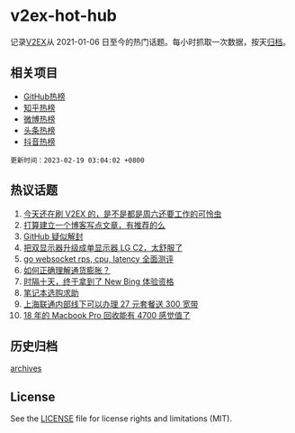 # v2ex-hot-hub

 记录[V2EX](https://www.v2ex.com/)从 2021-01-06 日至今的热门话题。每小时抓取一次数据，按天[归档](archives)。
 
 ## 相关项目

- [GitHub热榜](https://github.com/snaildev/github-hot-hub)
- [知乎热榜](https://github.com/snaildev/zhihu-hot-hub)
- [微博热榜](https://github.com/snaildev/weibo-hot-hub)
- [头条热榜](https://github.com/snaildev/toutiao-hot-hub)
- [抖音热榜](https://github.com/snaildev/douyin-hot-hub)


 `更新时间：2023-02-19 03:04:02 +0800`

## 热议话题

1. [今天还在刷 V2EX 的，是不是都是周六还要工作的可怜虫](https://www.v2ex.com/t/917154)
1. [打算建立一个博客写点文章，有推荐的么](https://www.v2ex.com/t/917124)
1. [GitHub 疑似解封](https://www.v2ex.com/t/917108)
1. [把双显示器升级成单显示器 LG C2，太舒服了](https://www.v2ex.com/t/917110)
1. [go websocket rps, cpu, latency 全面测评](https://www.v2ex.com/t/917122)
1. [如何正确理解通货膨胀？](https://www.v2ex.com/t/917150)
1. [时隔十天，终于拿到了 New Bing 体验资格](https://www.v2ex.com/t/917107)
1. [笔记本选购求助](https://www.v2ex.com/t/917128)
1. [上海联通内部线下可以办理 27 元套餐送 300 宽带](https://www.v2ex.com/t/917184)
1. [18 年的 Macbook Pro 回收能有 4700 感觉值了](https://www.v2ex.com/t/917116)

## 历史归档

[archives](archives)

## License

See the [LICENSE](LICENSE) file for license rights and limitations (MIT).
